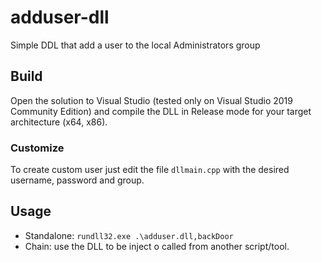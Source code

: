 # adduser-dll
Simple DDL that add a user to the local Administrators group

## Build

Open the solution to Visual Studio (tested only on Visual Studio 2019 Community Edition) and compile the DLL in Release mode for your target architecture (x64, x86).

### Customize

To create custom user just edit the file `dllmain.cpp` with the desired username, password and group.

## Usage

* Standalone: `rundll32.exe .\adduser.dll,backDoor`
* Chain: use the DLL to be inject o called from another script/tool.
